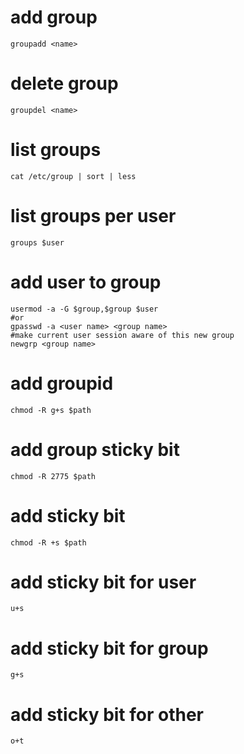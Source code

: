 # add group

```
groupadd <name>
```

# delete group

```
groupdel <name>
```

# list groups

```
cat /etc/group | sort | less
```

# list groups per user

```
groups $user
```

# add user to group

```
usermod -a -G $group,$group $user
#or
gpasswd -a <user name> <group name>
#make current user session aware of this new group
newgrp <group name>
```

# add groupid

```
chmod -R g+s $path
```

# add group sticky bit

```
chmod -R 2775 $path
```

# add sticky bit

```
chmod -R +s $path
```

# add sticky bit for user

```
u+s
```

# add sticky bit for group

```
g+s
```

# add sticky bit for other

```
o+t
```
